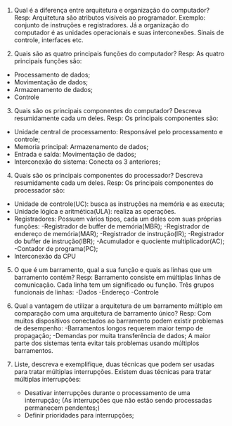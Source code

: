 1. Qual é a diferença entre arquitetura e organização do computador?
Resp: Arquitetura são atributos visíveis ao programador. Exemplo: conjunto de instruções e registradores.
Já a organização do computador é as unidades operacionais e suas interconexões. Sinais de controle, interfaces etc.

2. Quais são as quatro principais funções do computador?
Resp: 
As quatro principais funções são:
- Processamento de dados;
- Movimentação de dados;
- Armazenamento de dados;
- Controle

3. Quais são os principais componentes do computador? Descreva resumidamente cada um deles.
Resp:
Os principais componentes são:
- Unidade central de processamento: Responsável pelo processamento e controle;
- Memoria principal: Armazenamento de dados;
- Entrada e saída: Movimentação de dados;
- Interconexão do sistema: Conecta os 3 anteriores;

4. Quais são os principais componentes do processador? Descreva resumidamente cada um deles.
Resp:
Os principais componentes do processador são:
 - Unidade de controle(UC): busca as instruções na memória e as executa;
 - Unidade lógica e aritmética(ULA): realiza as operações.
 - Registradores: Possuem vários tipos, cada um deles com suas próprias funções:
 -Registrador de buffer de memória(MBR);
 -Registrador de endereço de memória(MAR);
 -Registrador de instrução(IR);
 -Registrador do buffer de instrução(IBR);
 -Acumulador e quociente multiplicador(AC);
 -Contador de programa(PC);
 - Interconexão da CPU

5. O que é um barramento, qual a sua função e quais as linhas que um barramento contém?
Resp:
Barramento consiste em múltiplas linhas de comunicação. Cada linha tem um significado ou função. Três grupos funcionais de linhas:
-Dados
-Endereço
-Controle

6. Qual a vantagem de utilizar a arquitetura de um barramento múltiplo em comparação com
uma arquitetura de barramento único?
Resp:
Com muitos dispositivos conectados ao barramento podem existir problemas de desempenho:
-Barramentos longos requerem maior tempo de propagação;
-Demandas por muita transferência de dados;
A maior parte dos sistemas tenta evitar tais problemas usando múltiplos barramentos.

7. Liste, descreva e exemplifique, duas técnicas que podem ser usadas para tratar múltiplas
interrupções.
	Existem duas técnicas para tratar múltiplas interrupções:
	- Desativar interrupções durante o processamento de uma interrupção; (As interrupções que não estão sendo processadas permanecem pendentes;)
	- Definir prioridades para interrupções;